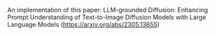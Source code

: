 An implementation of this paper: LLM-grounded Diffusion: Enhancing Prompt Understanding of Text-to-Image Diffusion Models with Large Language Models (https://arxiv.org/abs/2305.13655)

